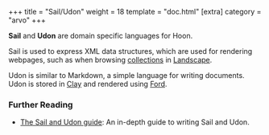 +++
title = "Sail/Udon"
weight = 18
template = "doc.html"
[extra]
category = "arvo"
+++

**Sail** and **Udon** are domain specific languages for Hoon.

Sail is used to express XML data structures, which are used for rendering webpages, such as when browsing [collections](../collection) in [Landscape](../landscape).

Udon is similar to Markdown, a simple language for writing documents. Udon is stored in [Clay](../clay) and rendered using [Ford](../ford).

### Further Reading

- [The Sail and Udon guide](@/docs/tutorials/sail-and-udon.md): An in-depth guide to writing Sail and Udon.
